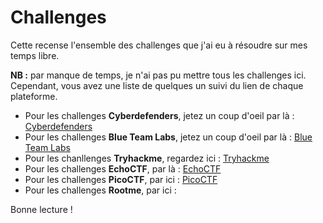 # Challenges

Cette recense l'ensemble des challenges que j'ai eu à résoudre sur mes temps libre. 

**NB :** par manque de temps, je n'ai pas pu mettre tous les challenges ici. Cependant, vous avez une liste de quelques un suivi du lien de chaque plateforme. 


- Pour les challenges **Cyberdefenders**, jetez un coup d'oeil par là : [Cyberdefenders](Cyberdefenders.md)
- Pour les challenges **Blue Team Labs**, jetez un coup d'oeil par là : [Blue Team Labs](BlueTeam.md)
- Pour les chanllenges **Tryhackme**, regardez ici : [Tryhackme](tryhackme.md)
- Pour les challenges **EchoCTF**, par là : [EchoCTF](EchoCTF.md)
- Pour les challenges **PicoCTF**, par ici : [PicoCTF](PicoCTF.md)
- Pour les challenges **Rootme**, par ici : 


Bonne lecture !


